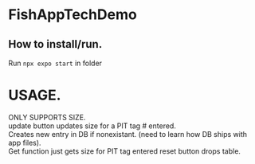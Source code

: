 # FishAppTechDemo
## How to install/run.  
Run `npx expo start` in folder
# USAGE.  
ONLY SUPPORTS SIZE.    
update button updates size for a PIT tag # entered.   
Creates new entry in DB if nonexistant. (need to learn how DB ships with app files).  
Get function just gets size for PIT tag entered
reset button drops table.      

